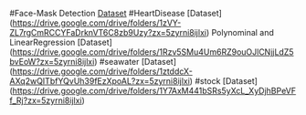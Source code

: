 #Face-Mask Detection [Dataset](https://drive.google.com/drive/folders/1eKl1BqVhgII4l2wKY9pcM4k4lMJEp97I?zx=5zyrni8ijlxi)
#HeartDisease [Dataset] (https://drive.google.com/drive/folders/1zVY-ZL7rgCmRCCYFaDrknVT6C8zb9Uzy?zx=5zyrni8ijlxi)
Polynominal and LinearRegression [Dataset] (https://drive.google.com/drive/folders/1Rzv5SMu4Um6RZ9ouOJlCNjjLdZ5bvEoW?zx=5zyrni8ijlxi)
#seawater [Dataset] (https://drive.google.com/drive/folders/1ztddcX-AXq2wQITbfYQvUh39fEzXpoAL?zx=5zyrni8ijlxi)
#stock [Dataset] (https://drive.google.com/drive/folders/1Y7AxM441bSRs5yXcL_XyDjhBPeVFf_Rj?zx=5zyrni8ijlxi)
